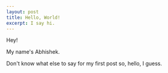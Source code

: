 ```yaml
---
layout: post
title: Hello, World!
excerpt: I say hi.
---
```


Hey!

My name's Abhishek.

Don't know what else to say for my first post so, hello, I guess.